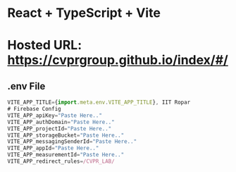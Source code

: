 # React + TypeScript + Vite

# Hosted URL: https://cvprgroup.github.io/index/#/

## .env File

```js
VITE_APP_TITLE={import.meta.env.VITE_APP_TITLE}, IIT Ropar
# Firebase Config
VITE_APP_apiKey="Paste Here.."
VITE_APP_authDomain="Paste Here.."
VITE_APP_projectId="Paste Here.."
VITE_APP_storageBucket="Paste Here.."
VITE_APP_messagingSenderId="Paste Here.."
VITE_APP_appId="Paste Here.."
VITE_APP_measurementId="Paste Here.."
VITE_APP_redirect_rules=/CVPR_LAB/
```
